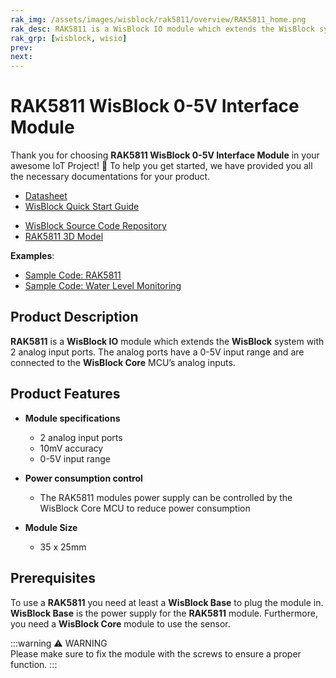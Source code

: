 ```yaml
---
rak_img: /assets/images/wisblock/rak5811/overview/RAK5811_home.png
rak_desc: RAK5811 is a WisBlock IO module which extends the WisBlock system with 2 analog input ports. The analog ports have a 0-5V input range and are connected to the WisBlock Core MCU’s analog inputs.
rak_grp: [wisblock, wisio]
prev: 
next: 
---
```



# RAK5811 WisBlock 0-5V Interface Module

Thank you for choosing **RAK5811 WisBlock 0-5V Interface Module** in your awesome IoT Project! 🎉 To help you get started, we have provided you all the necessary documentations for your product.

* [Datasheet](../Datasheet/)
* <a href="../../Quickstart/" target="_blank">WisBlock Quick Start Guide</a>
<!---* [WisBlock Quick Start Guide](../../Quickstart/)-->
* [WisBlock Source Code Repository](https://github.com/RAKWireless/WisBlock/)
* [RAK5811 3D Model](/assets/files/wisblock-3d/pwb-rak5811.stp)

**Examples**:

* [Sample Code: RAK5811](https://github.com/RAKWireless/WisBlock/tree/master/examples/sensors/RAK5811_0-5V)
* [Sample Code: Water Level Monitoring](https://github.com/RAKWireless/WisBlock/tree/master/examples/solutions/Water_Level_Monitoring)

## Product Description

**RAK5811** is a **WisBlock IO** module which extends the **WisBlock** system with 2 analog input ports. The analog ports have a 0-5V input range and are connected to the **WisBlock Core** MCU’s analog inputs.

## Product Features

* **Module specifications**
    * 2 analog input ports
    * 10mV accuracy
    * 0-5V input range

* **Power consumption control**
    * The RAK5811 modules power supply can be controlled by the WisBlock Core MCU to reduce power consumption

* **Module Size**
    * 35 x 25mm

## Prerequisites

To use a **RAK5811** you need at least a **WisBlock Base** to plug the module in. **WisBlock Base** is the power supply for the **RAK5811** module. Furthermore, you need a **WisBlock Core** module to use the sensor. 

:::warning ⚠️ WARNING    
Please make sure to fix the module with the screws to ensure a proper function.
:::
